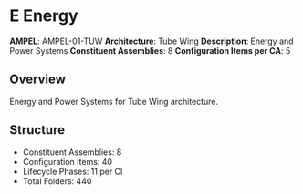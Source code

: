 # E Energy

**AMPEL**: AMPEL-01-TUW
**Architecture**: Tube Wing
**Description**: Energy and Power Systems
**Constituent Assemblies**: 8
**Configuration Items per CA**: 5

## Overview
Energy and Power Systems for Tube Wing architecture.

## Structure
- Constituent Assemblies: 8
- Configuration Items: 40
- Lifecycle Phases: 11 per CI
- Total Folders: 440
